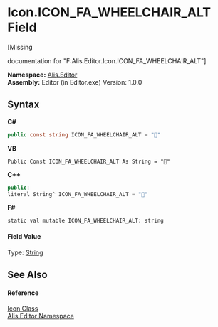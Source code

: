 # Icon.ICON_FA_WHEELCHAIR_ALT Field
 

\[Missing <summary> documentation for "F:Alis.Editor.Icon.ICON_FA_WHEELCHAIR_ALT"\]

**Namespace:**&nbsp;<a href="b150ade4-39de-a232-5f06-d3cdc1b2c538">Alis.Editor</a><br />**Assembly:**&nbsp;Editor (in Editor.exe) Version: 1.0.0

## Syntax

**C#**<br />
``` C#
public const string ICON_FA_WHEELCHAIR_ALT = ""
```

**VB**<br />
``` VB
Public Const ICON_FA_WHEELCHAIR_ALT As String = ""
```

**C++**<br />
``` C++
public:
literal String^ ICON_FA_WHEELCHAIR_ALT = ""
```

**F#**<br />
``` F#
static val mutable ICON_FA_WHEELCHAIR_ALT: string
```


#### Field Value
Type: <a href="https://docs.microsoft.com/dotnet/api/system.string" target="_blank">String</a>

## See Also


#### Reference
<a href="cc0f883c-67f8-f772-c6d7-a60b129f22a7">Icon Class</a><br /><a href="b150ade4-39de-a232-5f06-d3cdc1b2c538">Alis.Editor Namespace</a><br />